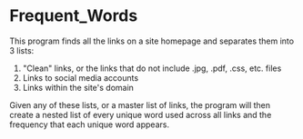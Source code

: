 # Frequent_Words

This program finds all the links on a site homepage and separates them into 3 lists: 
  1. "Clean" links, or the links that do not include .jpg, .pdf, .css, etc. files
  2. Links to social media accounts
  3. Links within the site's domain
  
Given any of these lists, or a master list of links, the program will then create a nested list of every unique word used across all links and the frequency that each unique word appears.
